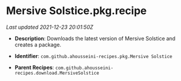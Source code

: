 # Mersive Solstice.pkg.recipe

_Last updated 2021-12-23 20:01:50Z_

- **Description**: Downloads the latest version of Mersive Solstice and creates a package.

- **Identifier**: `com.github.ahousseini-recipes.pkg.Mersive Solstice`

- **Parent Recipes**: `com.github.ahousseini-recipes.download.MersiveSolstice`
